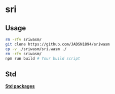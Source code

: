 # sri

## Usage

```bash
rm -rfv sriwasm/
git clone https://github.com/JADSN1894/sriwasm
cp -v ./sriwasm/sri.wasm ./
rm -rfv sriwasm/
npm run build # Your build script
```


## Std

[**Std packages**](https://jsr.io/@std)